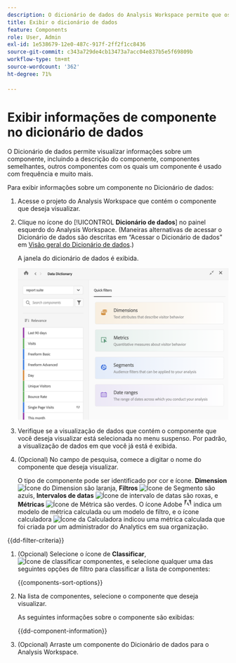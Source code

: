 ```yaml
---
description: O dicionário de dados do Analysis Workspace permite que os usuários rastreiem e criem um catálogo dos vários componentes no Analysis Workspace, incluindo seu uso pretendido, quais estão aprovados, quais são duplicatas e assim por diante.
title: Exibir o dicionário de dados
feature: Components
role: User, Admin
exl-id: 1e538679-12e0-487c-917f-2ff2f1cc8436
source-git-commit: c343a729de4cb13473a7acc04e837b5e5f69809b
workflow-type: tm+mt
source-wordcount: '362'
ht-degree: 71%

---
```


# Exibir informações de componente no dicionário de dados

O Dicionário de dados permite visualizar informações sobre um componente, incluindo a descrição do componente, componentes semelhantes, outros componentes com os quais um componente é usado com frequência e muito mais.

Para exibir informações sobre um componente no Dicionário de dados:

1. Acesse o projeto do Analysis Workspace que contém o componente que deseja visualizar.

1. Clique no ícone do [!UICONTROL **Dicionário de dados**] no painel esquerdo do Analysis Workspace. (Maneiras alternativas de acessar o Dicionário de dados são descritas em “Acessar o Dicionário de dados” em [Visão geral do Dicionário de dados](/help/components/data-dictionary/data-dictionary-overview.md).)

   A janela do dicionário de dados é exibida.

   ![Janela Dicionário de dados mostrando filtros rápidos para Dimension, Métricas, Segmentos e Intervalos de datas](assets/data-dictionary.png)

   <!--double-check this screenshot. I mocked the admin view up a bit to get rid of the Dictionary health tab.-->

1. Verifique se a visualização de dados que contém o componente que você deseja visualizar está selecionada no menu suspenso. Por padrão, a visualização de dados em que você já está é exibida.

1. (Opcional) No campo de pesquisa, comece a digitar o nome do componente que deseja visualizar.

   O tipo de componente pode ser identificado por cor e ícone. **Dimension** ![Ícone do Dimension](https://spectrum.adobe.com/static/icons/workflow_18/Smock_Data_18_N.svg) são laranja, **Filtros** ![Ícone de Segmento](https://spectrum.adobe.com/static/icons/workflow_18/Smock_Segmentation_18_N.svg) são azuis, **Intervalos de datas** ![Ícone de intervalo de datas](https://spectrum.adobe.com/static/icons/workflow_18/Smock_Calendar_18_N.svg) são roxas, e **Métricas** ![Ícone de Métrica](https://spectrum.adobe.com/static/icons/workflow_18/Smock_Event_18_N.svg) são verdes. O ícone Adobe ![Ícone do Adobe](assets/default-calc-metric-icon.png) indica um modelo de métrica calculada ou um modelo de filtro, e o ícone calculadora ![Ícone da Calculadora](https://spectrum.adobe.com/static/icons/workflow_18/Smock_Calculator_18_N.svg) indicou uma métrica calculada que foi criada por um administrador do Analytics em sua organização.

{{dd-filter-criteria}}

1. (Opcional) Selecione o ícone de **Classificar**, ![Ícone de classificar componentes](https://spectrum.adobe.com/static/icons/workflow_18/Smock_SortOrderDown_18_N.svg), e selecione qualquer uma das seguintes opções de filtro para classificar a lista de componentes:

   {{components-sort-options}}

1. Na lista de componentes, selecione o componente que deseja visualizar.

   As seguintes informações sobre o componente são exibidas:

   {{dd-component-information}}

1. (Opcional) Arraste um componente do Dicionário de dados para o Analysis Workspace.

